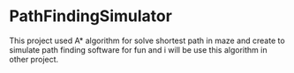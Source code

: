 # PathFindingSimulator

This project used A* algorithm for solve shortest path in maze
and create to simulate path finding software for fun
and i will be use this algorithm in other project.
